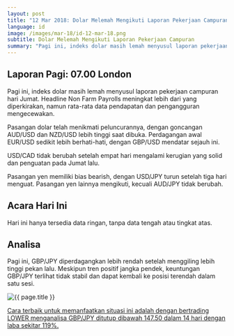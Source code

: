 ```yaml
---
layout: post
title: "12 Mar 2018: Dolar Melemah Mengikuti Laporan Pekerjaan Campuran"
language: id
image: /images/mar-18/id-12-mar-18.png
subtitle: Dolar Melemah Mengikuti Laporan Pekerjaan Campuran
summary: "Pagi ini, indeks dolar masih lemah menyusul laporan pekerjaan campuran hari Jumat. Headline Non Farm Payrolls meningkat lebih dari yang diperkirakan, namun rata-rata data pendapatan dan pengangguran mengecewakan"
---
```

## Laporan Pagi: 07.00 London

Pagi ini, indeks dolar masih lemah menyusul laporan pekerjaan campuran hari Jumat. Headline Non Farm Payrolls meningkat lebih dari yang diperkirakan, namun rata-rata data pendapatan dan pengangguran mengecewakan.

Pasangan dolar telah menikmati peluncurannya, dengan goncangan AUD/USD dan NZD/USD lebih tinggi saat dibuka. Perdagangan awal EUR/USD sedikit lebih berhati-hati, dengan GBP/USD mendatar sejauh ini.

USD/CAD tidak berubah setelah empat hari mengalami kerugian yang solid dan penguatan pada Jumat lalu.

Pasangan yen memiliki bias bearish, dengan USD/JPY turun setelah tiga hari menguat. Pasangan yen lainnya mengikuti, kecuali AUD/JPY tidak berubah.

## Acara Hari Ini

Hari ini hanya tersedia data ringan, tanpa data tengah atau tingkat atas.

## Analisa

Pagi ini, GBP/JPY diperdagangkan lebih rendah setelah menggiling lebih tinggi pekan lalu. Meskipun tren positif jangka pendek, keuntungan GBP/JPY terlihat tidak stabil dan dapat kembali ke posisi terendah dalam satu sesi.

<img src="{{ site.url }}/images/mar-18/id-12-mar-18.png" alt="{{ page.title }}" title="{{ page.title }}">

<a href="%LINK%%?currency=USD&market=forex&underlying=frxGBPJPY&formname=higherlower&duration_amount=14&duration_units=d&amount=10&amount_type=payout&expiry_type=duration&barrier=147.50" target="_blank">Cara terbaik untuk memanfaatkan situasi ini adalah dengan bertrading LOWER menganalisa GBP/JPY ditutup dibawah 147.50 dalam 14 hari dengan laba sekitar 119%.</a>
